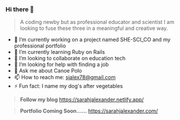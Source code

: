 ### Hi there 👋
> A coding newby but as professional educator and scientist I am looking to fuse these three in a meaningful and creative way.



 -  🔭 I’m currently working on a project named SHE-SCI_CO and my professional portfolio
- 🌱 I’m currently learning Ruby on Rails
- 👯 I’m looking to collaborate on education tech
- 🤔 I’m looking for help with finding a job
- 💬 Ask me about Canoe Polo
 - 📫 How to reach me: <sjalex78@gmail.com>
 - ⚡ Fun fact: I name my dog's after vegetables
 
 >  **Follow my blog** <https://sarahjalexander.netlify.app/>

>  **Portfolio Coming Soon......** <https://sarahjalexander.com/>
